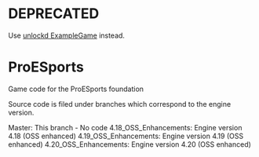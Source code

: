 # DEPRECATED

Use [unlockd ExampleGame](https://github.com/unlockd-gg/ExampleGame) instead.

# ProESports
Game code for the ProESports foundation

Source code is filed under branches which correspond to the engine version.

Master:  This branch - No code
4.18_OSS_Enhancements:  Engine version 4.18 (OSS enhanced)
4.19_OSS_Enhancements:  Engine version 4.19 (OSS enhanced)
4.20_OSS_Enhancements:  Engine version 4.20 (OSS enhanced)
